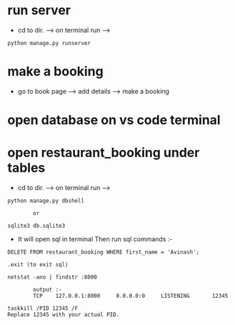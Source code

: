 # run server 
* cd to dir. --> on terminal run --> 
``` 
python manage.py runserver
```
# make a booking
* go to book page --> add details --> make a booking

# open database on vs code terminal
# open restaurant_booking under tables
* cd to dir. --> on terminal run -->
```
python manage.py dbshell

        or

sqlite3 db.sqlite3
```
* It will open sql in terminal Then run sql commands  :-
```
DELETE FROM restaurant_booking WHERE first_name = 'Avinash';
```
```
.exit (to exit sql)
```

```
netstat -ano | findstr :8000

        output :- 
        TCP    127.0.0.1:8000     0.0.0.0:0     LISTENING       12345

taskkill /PID 12345 /F
Replace 12345 with your actual PID.
```